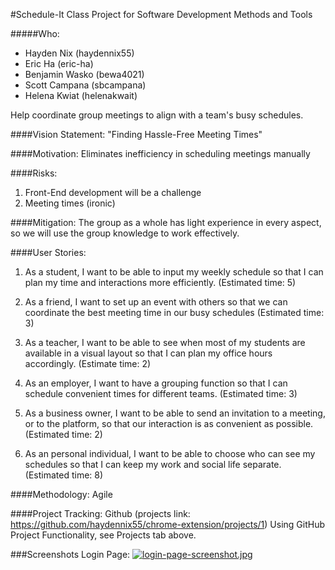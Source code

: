 #Schedule-It
Class Project for Software Development Methods and Tools

#####Who:
* Hayden Nix (haydennix55)
* Eric Ha (eric-ha)
* Benjamin Wasko (bewa4021)
* Scott Campana (sbcampana)
* Helena Kwiat (helenakwait)

Help coordinate group meetings to align with a team's busy schedules.

####Vision Statement:
"Finding Hassle-Free Meeting Times"

####Motivation:
Eliminates inefficiency in scheduling meetings manually

####Risks:
1. Front-End development will be a challenge
2. Meeting times (ironic)

####Mitigation:
The group as a whole has light experience in every aspect, so we will use the group knowledge to work effectively.

####User Stories:

1. As a student, I want to be able to input my weekly schedule so that I can plan my time and interactions more efficiently. (Estimated time: 5)

2. As a friend, I want to set up an event with others so that we can coordinate the best meeting time in our busy schedules (Estimated time: 3)

3. As a teacher, I want to be able to see when most of my students are available in a visual layout so that I can plan my office hours accordingly. (Estimate time: 2)

4. As an employer, I want to have a grouping function so that I can schedule convenient times for different teams. (Estimated time: 3)

5. As a business owner, I want to be able to send an invitation to a meeting, or to the platform, so that our interaction is as convenient as possible. (Estimated time: 2)

6. As an personal individual, I want to be able to choose who can see my schedules so that I can keep my work and social life separate. (Estimated time: 8)


####Methodology: Agile

####Project Tracking: Github (projects link: https://github.com/haydennix55/chrome-extension/projects/1)
Using GitHub Project Functionality, see Projects tab above.

###Screenshots
Login Page:
[![login-page-screenshot.jpg](https://s23.postimg.org/6cwey2j6z/login_page_screenshot.jpg)](https://postimg.org/image/72f7afjqf/)
